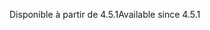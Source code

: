 <span data-ttu-id="c8c7e-101">Disponible à partir de 4.5.1</span><span class="sxs-lookup"><span data-stu-id="c8c7e-101">Available since 4.5.1</span></span>